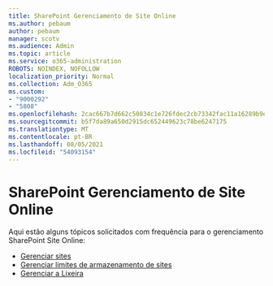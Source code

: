 ```yaml
---
title: SharePoint Gerenciamento de Site Online
ms.author: pebaum
author: pebaum
manager: scotv
ms.audience: Admin
ms.topic: article
ms.service: o365-administration
ROBOTS: NOINDEX, NOFOLLOW
localization_priority: Normal
ms.collection: Adm_O365
ms.custom:
- "9000292"
- "5808"
ms.openlocfilehash: 2cac667b7d662c50834c1e726fdec2cb73342fac11a16289b9ef928925fd173e
ms.sourcegitcommit: b5f7da89a650d2915dc652449623c78be6247175
ms.translationtype: MT
ms.contentlocale: pt-BR
ms.lasthandoff: 08/05/2021
ms.locfileid: "54093154"
---
```

# <a name="sharepoint-online-site-management"></a>SharePoint Gerenciamento de Site Online

Aqui estão alguns tópicos solicitados com frequência para o gerenciamento SharePoint Site Online:

- [Gerenciar sites](https://docs.microsoft.com/sharepoint/manage-sites-in-new-admin-center)
- [Gerenciar limites de armazenamento de sites](https://docs.microsoft.com/sharepoint/manage-site-collection-storage-limits)
- [Gerenciar a Lixeira](https://support.microsoft.com/office/8a6c2198-910e-42dc-9a9c-bc5bc4f327da)